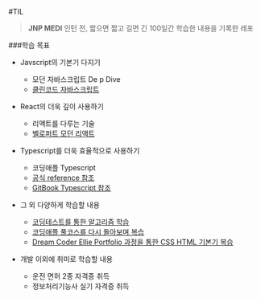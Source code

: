 #TIL
>****JNP MEDI**** 인턴 전, 짧으면 짧고 길면 긴 100일간 학습한 내용을 기록한 레포

###학습 목표
- Javscript의 기본기 다지기
    - 모던 자바스크립트 De p Dive
    - [클린코드 자바스크립트](https://www.udemy.com/course/clean-code-js/learn/lecture/28091950?start=0#overview)
    

- React의 더욱 깊이 사용하기
  - 리액트를 다루는 기술
  - [벨로퍼트 모던 리액트](https://react.vlpt.us/)
    

- Typescript를 더욱 효율적으로 사용하기
    - 코딩애플 Typescript
    - [공식 reference 참조](https://www.typescriptlang.org/docs/handbook/typescript-from-scratch.html)
    - [GitBook Typescript 참조](https://typescript-kr.github.io/)
    

- 그 외 다양하게 학습할 내용
    - [코딩테스트를 통한 알고리즘 학습](https://programmers.co.kr/learn/challenges)
    - [코딩애플 풀코스를 다시 돌아보며 복습](https://codingapple.com/)
    - [Dream Coder Ellie Portfolio 과정을 통한 CSS HTML 기본기 복습](https://academy.dream-coding.com/courses/take/portfolio/lessons/14442427-css-variable)
  

- 개발 이외에 취미로 학습할 내용
  - 운전 면허 2종 자격증 취득
  - 정보처리기능사 실기 자격증 취득